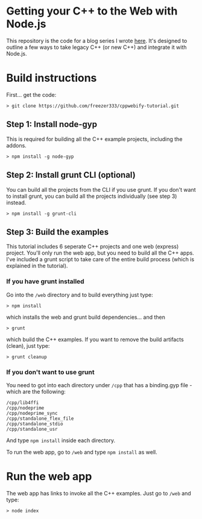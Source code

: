 # Getting your C++ to the Web with Node.js

This repository is the code for a blog series I wrote [here](http://blog.scottfrees.com/getting-your-c-to-the-web-with-node-js).
It's designed to outline a few ways to take legacy C++ (or new C++) and integrate it with Node.js.

# Build instructions
First... get the code:
```
> git clone https://github.com/freezer333/cppwebify-tutorial.git
```

## Step 1:  Install node-gyp
This is required for building all the C++ example projects, including the addons.

```
> npm install -g node-gyp
```

## Step 2:  Install grunt CLI (optional)
You can build all the projects from the CLI if you use grunt.  If you don't want to install grunt, you can build all the projects individually (see step 3) instead.

```
> npm install -g grunt-cli
```

## Step 3:  Build the examples
This tutorial includes 6 seperate C++ projects and one web (express) project.  You'll only run the web app, but you need to build all the C++ apps.  I've included a grunt script to take care of the entire build process (which is explained in the tutorial).  

### If you have grunt installed
Go into the `/web` directory and to build everything just type:

```
> npm install        
```
which installs the web and grunt build dependencies... and then
```
> grunt              
```
which build the C++ examples.   If you want to remove the build artifacts (clean), just type:
```
> grunt cleanup
```

### If you don't want to use grunt
You need to got into each directory under `/cpp` that has a binding.gyp file - which are the following:

```
/cpp/lib4ffi
/cpp/nodeprime  
/cpp/nodeprime_sync  
/cpp/standalone_flex_file
/cpp/standalone_stdio
/cpp/standalone_usr
```

And type `npm install` inside each directory.  

To run the web app, go to `/web` and type `npm install` as well.  

# Run the web app
The web app has links to invoke all the C++ examples.  Just go to `/web` and type:

```
> node index
```
